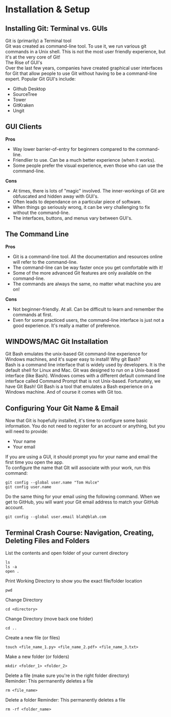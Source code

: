 # Installation & Setup

## Installing Git: Terminal vs. GUIs

Git is (primarily) a Terminal tool<br />
Git was created as command-line tool. To use it, we run various git commands in a Unix shell. This is not the most user friendly experience, but it's at the very core of Git!<br />
The Rise of GUI's<br />
Over the last few years, companies have created graphical user interfaces for Git that allow people to use Git without having to be a command-line expert. Popular Git GUI's include:<br />

<ul>   
    <li>Github Desktop</li>
    <li>SourceTree</li>
    <li>Tower</li>
    <li>GitKraken</li>
    <li>Ungit</li>
</ul>

## GUI Clients

<strong>Pros</strong><br/>

<ul>
    <li>Way lower barrier-of-entry for beginners compared to the command-line.</li>
    <li>Friendlier to use. Can be a much better experience (when it works).</li>
    <li>Some people prefer the visual experience, even those who can use the command-line.</li>
</ul>
<strong>Cons</strong><br />
<ul>
    <li>At times, there is lots of "magic" involved. The inner-workings of Git are obfuscated and hidden away with GUI's.</li> 
    <li>Often leads to dependance on a particular piece of software.</li>
    <li>When things go seriously wrong, it can be very challenging to fix without the command-line.</li>
    <li>The interfaces, buttons, and menus vary between GUI's.</li>
</ul>

## The Command Line

<strong>Pros</strong><br/>

<ul>
    <li>Git is a command-line tool. All the documentation and resources online will refer to the command-line.</li>
    <li>The command-line can be way faster once you get comfortable with it!</li>
    <li>Some of the more advanced Git features are only available on the command-line.</li>
    <li>The commands are always the same, no matter what machine you are on!</li>
</ul>
<strong>Cons</strong><br />
<ul>
    <li>Not beginner-friendly. At all. Can be difficult to learn and remember the commands at first.</li>
    <li>Even for some practiced users, the command-line interface is just not a good experience. It's really a matter of preference.</li>
</ul>

## WINDOWS/MAC Git Installation

Git Bash emulates the unix-based Git command-line experience for Windows machines, and it's super easy to install! Why git Bash?<br />
Bash is a command line interface that is widely used by developers. It is the default shell for Linux and Mac. Git was designed to run on a Unix-based interface (like Bash). Windows comes with a different default command line interface called Command Prompt that is not Unix-based. Fortunately, we have Git Bash! Git Bash is a tool that emulates a Bash experience on a Windows machine. And of course it comes with Git too.

## Configuring Your Git Name & Email

Now that Git is hopefully installed, it's time to configure some basic information. You do not need to register for an account or anything, but you will need to provide:

<ul>
    <li>Your name</li>
    <li>Your email</li>
</ul>
If you are using a GUI, it should prompt you for your name and email the first time you open the app.<br />
To configure the name that GIt will associate with your work, run this command:<br />

```
git config --global user.name "Tom Hulce"
git config user.name
```

Do the same thing for your email using the following command. When we get to GitHub, you will want your Git email address to match your GitHub account.

```
git config --global user.email blah@blah.com
```

## Terminal Crash Course: Navigation, Creating, Deleting Files and Folders

List the contents and open folder of your current directory

```
ls
ls -a
open .
```

Print Working Directory to show you the exact file/folder location

```
pwd
```

Change Directory

```
cd <directory>
```

Change Directory (move back one folder)

```
cd ..
```

Create a new file (or files)

```
touch <file_name_1.py> <file_name_2.pdf> <file_name_3.txt>
```

Make a new folder (or folders)

```
mkdir <folder_1> <folder_2>
```

Delete a file (make sure you're in the right folder directory)<br />
Reminder: This permanently deletes a file<br />

```
rm <file_name>
```

Delete a folder
Reminder: This permanently deletes a file<br />

```
rm -rf <folder_name>
```
